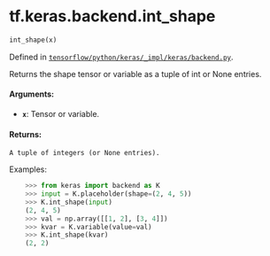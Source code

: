 <div itemscope itemtype="http://developers.google.com/ReferenceObject">
<meta itemprop="name" content="tf.keras.backend.int_shape" />
</div>

# tf.keras.backend.int_shape

``` python
int_shape(x)
```



Defined in [`tensorflow/python/keras/_impl/keras/backend.py`](https://www.tensorflow.org/code/tensorflow/python/keras/_impl/keras/backend.py).

Returns the shape tensor or variable as a tuple of int or None entries.

#### Arguments:

* <b>`x`</b>: Tensor or variable.


#### Returns:

    A tuple of integers (or None entries).

Examples:
```python
    >>> from keras import backend as K
    >>> input = K.placeholder(shape=(2, 4, 5))
    >>> K.int_shape(input)
    (2, 4, 5)
    >>> val = np.array([[1, 2], [3, 4]])
    >>> kvar = K.variable(value=val)
    >>> K.int_shape(kvar)
    (2, 2)
```